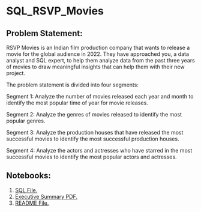 # SQL_RSVP_Movies
## Problem Statement:
RSVP Movies is an Indian film production company that wants to release a movie for the global audience in 2022. They have approached you, a data analyst and SQL expert, to help them analyze data from the past three years of movies to draw meaningful insights that can help them with their new project.

The problem statement is divided into four segments:

Segment 1: Analyze the number of movies released each year and month to identify the most popular time of year for movie releases.

Segment 2: Analyze the genres of movies released to identify the most popular genres.

Segment 3: Analyze the production houses that have released the most successful movies to identify the most successful production houses.

Segment 4: Analyze the actors and actresses who have starred in the most successful movies to identify the most popular actors and actresses.

## Notebooks:
1. <a href="RVSP_Question+Solution_Guru_Radhika_Pratik.sql" target="_blank">SQL File.</a>
2. <a href="https://radhikakute.github.io/SQL_RSVP_Movies/RSVP_Executive%20Summary_Guru_Radhika_Pratik.pdf" target="_blank">Executive Summary PDF.</a>
3. <a href="https://radhikakute.github.io/SQL_RSVP_Movies/" target="_blank">README File.</a>


